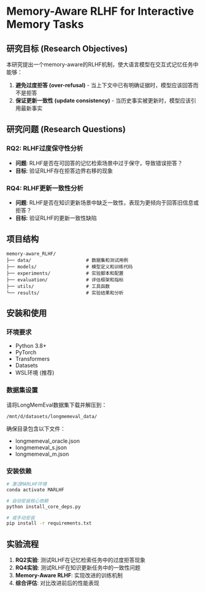 # Memory-Aware RLHF for Interactive Memory Tasks

## 研究目标 (Research Objectives)

本研究提出一个memory-aware的RLHF机制，使大语言模型在交互式记忆任务中能够：

1. **避免过度拒答 (over-refusal)** - 当上下文中已有明确证据时，模型应该回答而不是拒答
2. **保证更新一致性 (update consistency)** - 当历史事实被更新时，模型应该引用最新事实

## 研究问题 (Research Questions)

### RQ2: RLHF过度保守性分析
- **问题**: RLHF是否在可回答的记忆检索场景中过于保守，导致错误拒答？
- **目标**: 验证RLHF存在拒答边界右移的现象

### RQ4: RLHF更新一致性分析  
- **问题**: RLHF是否在知识更新场景中缺乏一致性，表现为更倾向于回答旧信息或拒答？
- **目标**: 验证RLHF的更新一致性缺陷

## 项目结构

```
memory-aware_RLHF/
├── data/                    # 数据集和测试用例
├── models/                  # 模型定义和训练代码
├── experiments/             # 实验脚本和配置
├── evaluation/              # 评估框架和指标
├── utils/                   # 工具函数
└── results/                 # 实验结果和分析
```

## 安装和使用

### 环境要求
- Python 3.8+
- PyTorch
- Transformers
- Datasets
- WSL环境 (推荐)

### 数据集设置
请将LongMemEval数据集下载并解压到：
```
/mnt/d/datasets/longmemeval_data/
```

确保目录包含以下文件：
- longmemeval_oracle.json
- longmemeval_s.json  
- longmemeval_m.json

### 安装依赖
```bash
# 激活MARLHF环境
conda activate MARLHF

# 自动安装核心依赖
python install_core_deps.py

# 或手动安装
pip install -r requirements.txt
```

## 实验流程

1. **RQ2实验**: 测试RLHF在记忆检索任务中的过度拒答现象
2. **RQ4实验**: 测试RLHF在知识更新任务中的一致性问题
3. **Memory-Aware RLHF**: 实现改进的训练机制
4. **综合评估**: 对比改进前后的性能表现

